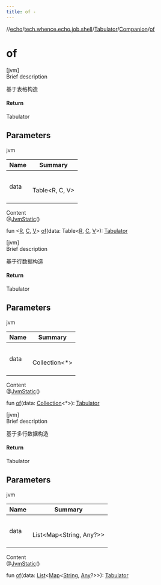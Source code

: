 ```yaml
---
title: of -
---
```

//[echo](../../../index.md)/[tech.whence.echo.job.shell](../../index.md)/[Tabulator](../index.md)/[Companion](index.md)/[of](of.md)



# of  
[jvm]  
Brief description  


基于表格构造



#### Return  


Tabulator



## Parameters  
  
jvm  
  
|  Name|  Summary| 
|---|---|
| data| <br><br>Table<R, C, V><br><br>
  
  
Content  
@[JvmStatic](https://kotlinlang.org/api/latest/jvm/stdlib/kotlin.jvm/-jvm-static/index.html)()  
  
fun <[R](of.md), [C](of.md), [V](of.md)> [of](of.md)(data: Table<[R](of.md), [C](of.md), [V](of.md)>): [Tabulator](../index.md)  


[jvm]  
Brief description  


基于行数据构造



#### Return  


Tabulator



## Parameters  
  
jvm  
  
|  Name|  Summary| 
|---|---|
| data| <br><br>Collection<*><br><br>
  
  
Content  
@[JvmStatic](https://kotlinlang.org/api/latest/jvm/stdlib/kotlin.jvm/-jvm-static/index.html)()  
  
fun [of](of.md)(data: [Collection](https://kotlinlang.org/api/latest/jvm/stdlib/kotlin.collections/-collection/index.html)<*>): [Tabulator](../index.md)  


[jvm]  
Brief description  


基于多行数据构造



#### Return  


Tabulator



## Parameters  
  
jvm  
  
|  Name|  Summary| 
|---|---|
| data| <br><br>List<Map<String, Any?>><br><br>
  
  
Content  
@[JvmStatic](https://kotlinlang.org/api/latest/jvm/stdlib/kotlin.jvm/-jvm-static/index.html)()  
  
fun [of](of.md)(data: [List](https://kotlinlang.org/api/latest/jvm/stdlib/kotlin.collections/-list/index.html)<[Map](https://kotlinlang.org/api/latest/jvm/stdlib/kotlin.collections/-map/index.html)<[String](https://kotlinlang.org/api/latest/jvm/stdlib/kotlin/-string/index.html), [Any](https://kotlinlang.org/api/latest/jvm/stdlib/kotlin/-any/index.html)?>>): [Tabulator](../index.md)  



